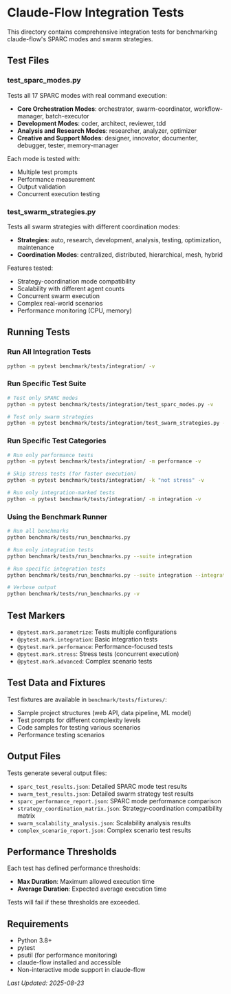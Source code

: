 # Claude-Flow Integration Tests

This directory contains comprehensive integration tests for benchmarking claude-flow's SPARC modes and swarm strategies.

## Test Files

### test_sparc_modes.py
Tests all 17 SPARC modes with real command execution:
- **Core Orchestration Modes**: orchestrator, swarm-coordinator, workflow-manager, batch-executor
- **Development Modes**: coder, architect, reviewer, tdd
- **Analysis and Research Modes**: researcher, analyzer, optimizer
- **Creative and Support Modes**: designer, innovator, documenter, debugger, tester, memory-manager

Each mode is tested with:
- Multiple test prompts
- Performance measurement
- Output validation
- Concurrent execution testing

### test_swarm_strategies.py
Tests all swarm strategies with different coordination modes:
- **Strategies**: auto, research, development, analysis, testing, optimization, maintenance
- **Coordination Modes**: centralized, distributed, hierarchical, mesh, hybrid

Features tested:
- Strategy-coordination mode compatibility
- Scalability with different agent counts
- Concurrent swarm execution
- Complex real-world scenarios
- Performance monitoring (CPU, memory)

## Running Tests

### Run All Integration Tests
```bash
python -m pytest benchmark/tests/integration/ -v
```

### Run Specific Test Suite
```bash
# Test only SPARC modes
python -m pytest benchmark/tests/integration/test_sparc_modes.py -v

# Test only swarm strategies
python -m pytest benchmark/tests/integration/test_swarm_strategies.py -v
```

### Run Specific Test Categories
```bash
# Run only performance tests
python -m pytest benchmark/tests/integration/ -m performance -v

# Skip stress tests (for faster execution)
python -m pytest benchmark/tests/integration/ -k "not stress" -v

# Run only integration-marked tests
python -m pytest benchmark/tests/integration/ -m integration -v
```

### Using the Benchmark Runner
```bash
# Run all benchmarks
python benchmark/tests/run_benchmarks.py

# Run only integration tests
python benchmark/tests/run_benchmarks.py --suite integration

# Run specific integration tests
python benchmark/tests/run_benchmarks.py --suite integration --integration-type sparc

# Verbose output
python benchmark/tests/run_benchmarks.py -v
```

## Test Markers

- `@pytest.mark.parametrize`: Tests multiple configurations
- `@pytest.mark.integration`: Basic integration tests
- `@pytest.mark.performance`: Performance-focused tests
- `@pytest.mark.stress`: Stress tests (concurrent execution)
- `@pytest.mark.advanced`: Complex scenario tests

## Test Data and Fixtures

Test fixtures are available in `benchmark/tests/fixtures/`:
- Sample project structures (web API, data pipeline, ML model)
- Test prompts for different complexity levels
- Code samples for testing various scenarios
- Performance testing scenarios

## Output Files

Tests generate several output files:
- `sparc_test_results.json`: Detailed SPARC mode test results
- `swarm_test_results.json`: Detailed swarm strategy test results
- `sparc_performance_report.json`: SPARC mode performance comparison
- `strategy_coordination_matrix.json`: Strategy-coordination compatibility matrix
- `swarm_scalability_analysis.json`: Scalability analysis results
- `complex_scenario_report.json`: Complex scenario test results

## Performance Thresholds

Each test has defined performance thresholds:
- **Max Duration**: Maximum allowed execution time
- **Average Duration**: Expected average execution time

Tests will fail if these thresholds are exceeded.

## Requirements

- Python 3.8+
- pytest
- psutil (for performance monitoring)
- claude-flow installed and accessible
- Non-interactive mode support in claude-flow

*Last Updated: 2025-08-23*
